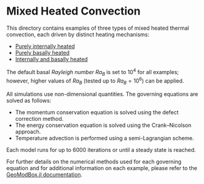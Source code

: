 # Mixed Heated Convection

This directory contains examples of three types of mixed heated thermal convection, each driven by distinct heating mechanisms:

- [Purely internally heated](InternallyHeated.jl)
- [Purely basally heated](BottomHeated.jl)
- [Internally and basally heated](MixedHeated.jl)

The default basal *Rayleigh number* $Ra_B$ is set to $10^4$ for all examples; however, higher values of $Ra_B$ (tested up to $Ra_B = 10^6$) can be applied.

All simulations use non-dimensional quantities. The governing equations are solved as follows:
- The momentum conservation equation is solved using the defect correction method.
- The energy conservation equation is solved using the Crank–Nicolson approach.
- Temperature advection is performed using a semi-Lagrangian scheme.

Each model runs for up to 6000 iterations or until a steady state is reached.

For further details on the numerical methods used for each governing equation and for additional information on each example, please refer to the [GeoModBox.jl documentation](https://geosci-ffm.github.io/GeoModBox.jl/).
